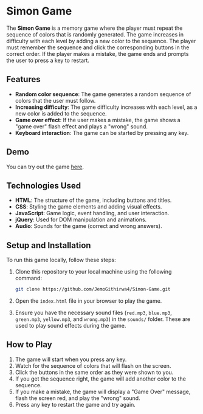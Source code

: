 # Simon Game

The **Simon Game** is a memory game where the player must repeat the sequence of colors that is randomly generated. The game increases in difficulty with each level by adding a new color to the sequence. The player must remember the sequence and click the corresponding buttons in the correct order. If the player makes a mistake, the game ends and prompts the user to press a key to restart.

## Features
- **Random color sequence**: The game generates a random sequence of colors that the user must follow.
- **Increasing difficulty**: The game difficulty increases with each level, as a new color is added to the sequence.
- **Game over effect**: If the user makes a mistake, the game shows a "game over" flash effect and plays a "wrong" sound.
- **Keyboard interaction**: The game can be started by pressing any key.

## Demo

You can try out the game [here](https://jemogithirwa4.github.io/Simon-Game/).

## Technologies Used
- **HTML**: The structure of the game, including buttons and titles.
- **CSS**: Styling the game elements and adding visual effects.
- **JavaScript**: Game logic, event handling, and user interaction.
- **jQuery**: Used for DOM manipulation and animations.
- **Audio**: Sounds for the game (correct and wrong answers).

## Setup and Installation

To run this game locally, follow these steps:

1. Clone this repository to your local machine using the following command:
    ```bash
    git clone https://github.com/JemoGithirwa4/Simon-Game.git
    ```

2. Open the `index.html` file in your browser to play the game.

3. Ensure you have the necessary sound files (`red.mp3`, `blue.mp3`, `green.mp3`, `yellow.mp3`, and `wrong.mp3`) in the `sounds/` folder. These are used to play sound effects during the game.

## How to Play
1. The game will start when you press any key.
2. Watch for the sequence of colors that will flash on the screen.
3. Click the buttons in the same order as they were shown to you.
4. If you get the sequence right, the game will add another color to the sequence.
5. If you make a mistake, the game will display a "Game Over" message, flash the screen red, and play the "wrong" sound.
6. Press any key to restart the game and try again.

